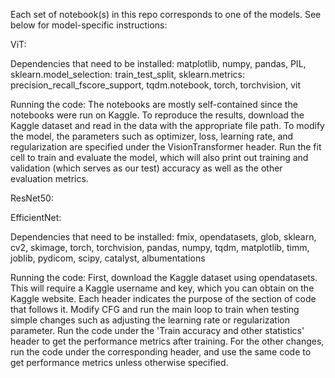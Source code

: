 Each set of notebook(s) in this repo corresponds to one of the models. See below for model-specific instructions:

ViT:

Dependencies that need to be installed: 
matplotlib,
numpy,
pandas,
PIL,
sklearn.model_selection: train_test_split,
sklearn.metrics: precision_recall_fscore_support,
tqdm.notebook,
torch,
torchvision,
vit

Running the code:
The notebooks are mostly self-contained since the notebooks were run on Kaggle. To reproduce the results, download the Kaggle dataset and read in the data with the appropriate file path. To modify the model, the parameters such as optimizer, loss, learning rate, and regularization are specified under the VisionTransformer header. Run the fit cell to train and evaluate the model, which will also print out training and validation (which serves as our test) accuracy as well as the other evaluation metrics. 

ResNet50:

EfficientNet:

Dependencies that need to be installed:
fmix,
opendatasets,
glob,
sklearn,
cv2,
skimage, 
torch,
torchvision,
pandas,
numpy, 
tqdm, 
matplotlib,
timm,
joblib,
pydicom,
scipy,
catalyst,
albumentations

Running the code:
First, download the Kaggle dataset using opendatasets. This will require a Kaggle username and key, which you can obtain on the Kaggle website. Each header indicates the purpose of the section of code that follows it. Modify CFG and run the main loop to train when testing simple changes such as adjusting the learning rate or regularization parameter. Run the code under the 'Train accuracy and other statistics' header to get the performance metrics after training. For the other changes, run the code under the corresponding header, and use the same code to get performance metrics unless otherwise specified.
